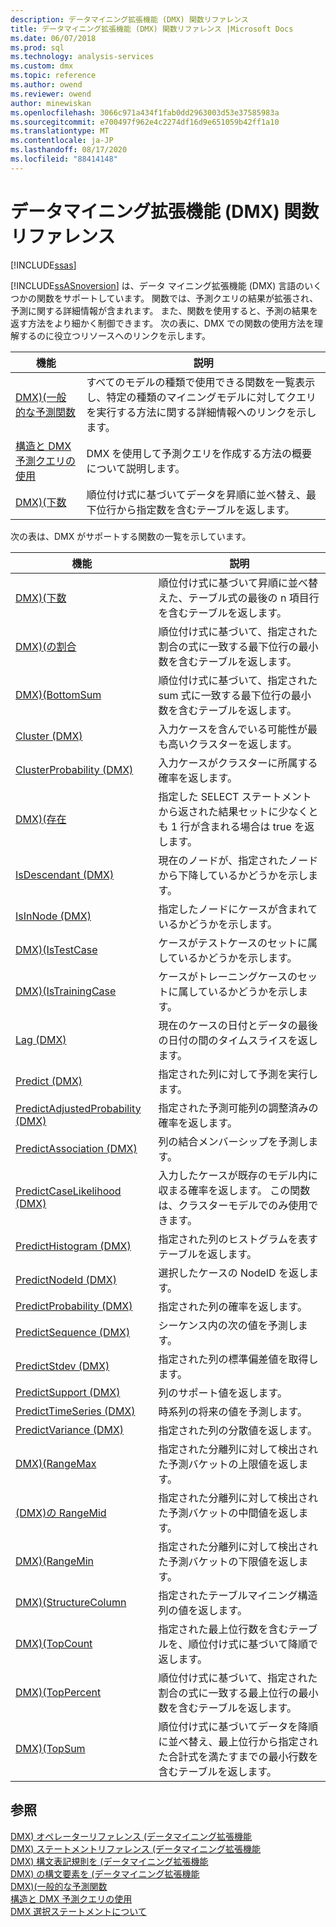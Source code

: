 ```yaml
---
description: データマイニング拡張機能 (DMX) 関数リファレンス
title: データマイニング拡張機能 (DMX) 関数リファレンス |Microsoft Docs
ms.date: 06/07/2018
ms.prod: sql
ms.technology: analysis-services
ms.custom: dmx
ms.topic: reference
ms.author: owend
ms.reviewer: owend
author: minewiskan
ms.openlocfilehash: 3066c971a434f1fab0dd2963003d53e37585983a
ms.sourcegitcommit: e700497f962e4c2274df16d9e651059b42ff1a10
ms.translationtype: MT
ms.contentlocale: ja-JP
ms.lasthandoff: 08/17/2020
ms.locfileid: "88414148"
---
```

# <a name="data-mining-extensions-dmx-function-reference"></a>データマイニング拡張機能 (DMX) 関数リファレンス
[!INCLUDE[ssas](../includes/applies-to-version/ssas.md)]

  [!INCLUDE[ssASnoversion](../includes/ssasnoversion-md.md)] は、データ マイニング拡張機能 (DMX) 言語のいくつかの関数をサポートしています。 関数では、予測クエリの結果が拡張され、予測に関する詳細情報が含まれます。 また、関数を使用すると、予測の結果を返す方法をより細かく制御できます。 次の表に、DMX での関数の使用方法を理解するのに役立つリソースへのリンクを示します。  
  
|機能|説明|  
|--------------|-----------------|  
|[DMX&#41;&#40;一般的な予測関数 ](../dmx/general-prediction-functions-dmx.md)|すべてのモデルの種類で使用できる関数を一覧表示し、特定の種類のマイニングモデルに対してクエリを実行する方法に関する詳細情報へのリンクを示します。|  
|[構造と DMX 予測クエリの使用](../dmx/structure-and-usage-of-dmx-prediction-queries.md)|DMX を使用して予測クエリを作成する方法の概要について説明します。|  
|[DMX&#41;&#40;下数 ](../dmx/bottomcount-dmx.md)|順位付け式に基づいてデータを昇順に並べ替え、最下位行から指定数を含むテーブルを返します。|  
  
 次の表は、DMX がサポートする関数の一覧を示しています。  
  
|機能|説明|  
|--------------|-----------------|  
|[DMX&#41;&#40;下数 ](../dmx/bottomcount-dmx.md)|順位付け式に基づいて昇順に並べ替えた、テーブル式の最後の n 項目行を含むテーブルを返します。|  
|[DMX&#41;&#40;の割合 ](../dmx/bottompercent-dmx.md)|順位付け式に基づいて、指定された割合の式に一致する最下位行の最小数を含むテーブルを返します。|  
|[DMX&#41;&#40;BottomSum ](../dmx/bottomsum-dmx.md)|順位付け式に基づいて、指定された sum 式に一致する最下位行の最小数を含むテーブルを返します。|  
|[Cluster &#40;DMX&#41;](../dmx/cluster-dmx.md)|入力ケースを含んでいる可能性が最も高いクラスターを返します。|  
|[ClusterProbability &#40;DMX&#41;](../dmx/clusterprobability-dmx.md)|入力ケースがクラスターに所属する確率を返します。|  
|[DMX&#41;&#40;存在 ](../dmx/exists-dmx.md)|指定した SELECT ステートメントから返された結果セットに少なくとも 1 行が含まれる場合は true を返します。|  
|[IsDescendant &#40;DMX&#41;](../dmx/isdescendant-dmx.md)|現在のノードが、指定されたノードから下降しているかどうかを示します。|  
|[IsInNode &#40;DMX&#41;](../dmx/isinnode-dmx.md)|指定したノードにケースが含まれているかどうかを示します。|  
|[DMX&#41;&#40;IsTestCase ](../dmx/istestcase-dmx.md)|ケースがテストケースのセットに属しているかどうかを示します。|  
|[DMX&#41;&#40;IsTrainingCase ](../dmx/istrainingcase-dmx.md)|ケースがトレーニングケースのセットに属しているかどうかを示します。|  
|[Lag &#40;DMX&#41;](../dmx/lag-dmx.md)|現在のケースの日付とデータの最後の日付の間のタイムスライスを返します。|  
|[Predict &#40;DMX&#41;](../dmx/predict-dmx.md)|指定された列に対して予測を実行します。|  
|[PredictAdjustedProbability &#40;DMX&#41;](../dmx/predictadjustedprobability-dmx.md)|指定された予測可能列の調整済みの確率を返します。|  
|[PredictAssociation &#40;DMX&#41;](../dmx/predictassociation-dmx.md)|列の結合メンバーシップを予測します。|  
|[PredictCaseLikelihood &#40;DMX&#41;](../dmx/predictcaselikelihood-dmx.md)|入力したケースが既存のモデル内に収まる確率を返します。 この関数は、クラスターモデルでのみ使用できます。|  
|[PredictHistogram &#40;DMX&#41;](../dmx/predicthistogram-dmx.md)|指定された列のヒストグラムを表すテーブルを返します。|  
|[PredictNodeId &#40;DMX&#41;](../dmx/predictnodeid-dmx.md)|選択したケースの NodeID を返します。|  
|[PredictProbability &#40;DMX&#41;](../dmx/predictprobability-dmx.md)|指定された列の確率を返します。|  
|[PredictSequence (DMX)](../dmx/predictsequence-dmx.md)|シーケンス内の次の値を予測します。|  
|[PredictStdev &#40;DMX&#41;](../dmx/predictstdev-dmx.md)|指定された列の標準偏差値を取得します。|  
|[PredictSupport &#40;DMX&#41;](../dmx/predictsupport-dmx.md)|列のサポート値を返します。|  
|[PredictTimeSeries &#40;DMX&#41;](../dmx/predicttimeseries-dmx.md)|時系列の将来の値を予測します。|  
|[PredictVariance &#40;DMX&#41;](../dmx/predictvariance-dmx.md)|指定された列の分散値を返します。|  
|[DMX&#41;&#40;RangeMax ](../dmx/rangemax-dmx.md)|指定された分離列に対して検出された予測バケットの上限値を返します。|  
|[&#40;DMX&#41;の RangeMid ](../dmx/rangemid-dmx.md)|指定された分離列に対して検出された予測バケットの中間値を返します。|  
|[DMX&#41;&#40;RangeMin ](../dmx/rangemin-dmx.md)|指定された分離列に対して検出された予測バケットの下限値を返します。|  
|[DMX&#41;&#40;StructureColumn ](../dmx/structurecolumn-dmx.md)|指定されたテーブルマイニング構造列の値を返します。|  
|[DMX&#41;&#40;TopCount ](../dmx/topcount-dmx.md)|指定された最上位行数を含むテーブルを、順位付け式に基づいて降順で返します。|  
|[DMX&#41;&#40;TopPercent ](../dmx/toppercent-dmx.md)|順位付け式に基づいて、指定された割合の式に一致する最上位行の最小数を含むテーブルを返します。|  
|[DMX&#41;&#40;TopSum ](../dmx/topsum-dmx.md)|順位付け式に基づいてデータを降順に並べ替え、最上位行から指定された合計式を満たすまでの最小行数を含むテーブルを返します。|  
  
## <a name="see-also"></a>参照  
 [DMX&#41; オペレーターリファレンス &#40;データマイニング拡張機能](../dmx/data-mining-extensions-dmx-operator-reference.md)   
 [DMX&#41; ステートメントリファレンス &#40;データマイニング拡張機能](../dmx/data-mining-extensions-dmx-statements.md)   
 [DMX&#41; 構文表記規則を &#40;データマイニング拡張機能](../dmx/data-mining-extensions-dmx-syntax-conventions.md)   
 [DMX&#41; の構文要素を &#40;データマイニング拡張機能](../dmx/data-mining-extensions-dmx-syntax-elements.md)   
 [DMX&#41;&#40;一般的な予測関数 ](../dmx/general-prediction-functions-dmx.md)   
 [構造と DMX 予測クエリの使用](../dmx/structure-and-usage-of-dmx-prediction-queries.md)   
 [DMX 選択ステートメントについて](../dmx/understanding-the-dmx-select-statement.md)  
  
  
